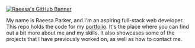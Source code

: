 [![Raeesa's GitHub Banner](./assets/GitHubBanner.gif)](https://raeesaparker.github.io/portfolio/)


My name is Raeesa Parker, and I'm an aspiring full-stack web developer. This repo holds the code for my [portfolio](https://raeesaparker.github.io/portfolio/). It's the place where you can find out a bit more about me and my skills. It also showcases some of the projects that I have previously worked on, as well as how to contact me. 

